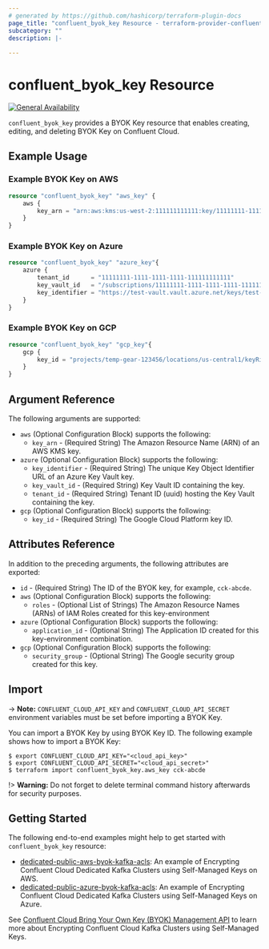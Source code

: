 ```yaml
---
# generated by https://github.com/hashicorp/terraform-plugin-docs
page_title: "confluent_byok_key Resource - terraform-provider-confluent"
subcategory: ""
description: |-
  
---
```


# confluent_byok_key Resource

[![General Availability](https://img.shields.io/badge/Lifecycle%20Stage-General%20Availability-%2345c6e8)](https://docs.confluent.io/cloud/current/api.html#section/Versioning/API-Lifecycle-Policy)

`confluent_byok_key` provides a BYOK Key resource that enables creating, editing, and deleting BYOK Key on Confluent Cloud.

## Example Usage

### Example BYOK Key on AWS

```terraform
resource "confluent_byok_key" "aws_key" {
 	aws {
 		key_arn = "arn:aws:kms:us-west-2:111111111111:key/11111111-1111-1111-1111-111111111111""
 	}
}
```

### Example BYOK Key on Azure

```terraform
resource "confluent_byok_key" "azure_key"{
 	azure {
 		tenant_id      = "11111111-1111-1111-1111-111111111111"
 		key_vault_id   = "/subscriptions/11111111-1111-1111-1111-111111111111/resourceGroups/test-vault/providers/Microsoft.KeyVault/vaults/test-vault"
 		key_identifier = "https://test-vault.vault.azure.net/keys/test-key"
 	}
}
```

### Example BYOK Key on GCP

```terraform
resource "confluent_byok_key" "gcp_key"{
 	gcp {
 		key_id = "projects/temp-gear-123456/locations/us-central1/keyRings/byok-test/cryptoKeys/byok-test"
 	}
}
```

<!-- schema generated by tfplugindocs -->
## Argument Reference

The following arguments are supported:

- `aws` (Optional Configuration Block) supports the following:
    - `key_arn` - (Required String) The Amazon Resource Name (ARN) of an AWS KMS key.
- `azure` (Optional Configuration Block) supports the following:
    - `key_identifier` - (Required String) The unique Key Object Identifier URL of an Azure Key Vault key.
    - `key_vault_id` - (Required String) Key Vault ID containing the key.
    - `tenant_id` - (Required String) Tenant ID (uuid) hosting the Key Vault containing the key.
- `gcp` (Optional Configuration Block) supports the following:
    - `key_id` - (Required String) The Google Cloud Platform key ID.

## Attributes Reference

In addition to the preceding arguments, the following attributes are exported:

- `id` - (Required String) The ID of the BYOK key, for example, `cck-abcde`.
- `aws` (Optional Configuration Block) supports the following:
    - `roles` - (Optional List of Strings) The Amazon Resource Names (ARNs) of IAM Roles created for this key-environment
- `azure` (Optional Configuration Block) supports the following:
    - `application_id` - (Optional String) The Application ID created for this key-environment combination.
- `gcp` (Optional Configuration Block) supports the following:
    - `security_group` - (Optional String) The Google security group created for this key.

## Import

-> **Note:** `CONFLUENT_CLOUD_API_KEY` and `CONFLUENT_CLOUD_API_SECRET` environment variables must be set before importing a BYOK Key.

You can import a BYOK Key by using BYOK Key ID. The following example shows how to import a BYOK Key:

```shell
$ export CONFLUENT_CLOUD_API_KEY="<cloud_api_key>"
$ export CONFLUENT_CLOUD_API_SECRET="<cloud_api_secret>"
$ terraform import confluent_byok_key.aws_key cck-abcde
```

!> **Warning:** Do not forget to delete terminal command history afterwards for security purposes.

## Getting Started
The following end-to-end examples might help to get started with `confluent_byok_key` resource:
  * [dedicated-public-aws-byok-kafka-acls](https://github.com/confluentinc/terraform-provider-confluent/tree/master/examples/configurations/dedicated-public-aws-byok-kafka-acls): An example of Encrypting Confluent Cloud Dedicated Kafka Clusters using Self-Managed Keys on AWS.
  * [dedicated-public-azure-byok-kafka-acls](https://github.com/confluentinc/terraform-provider-confluent/tree/master/examples/configurations/dedicated-public-azure-byok-kafka-acls): An example of Encrypting Confluent Cloud Dedicated Kafka Clusters using Self-Managed Keys on Azure.

See [Confluent Cloud Bring Your Own Key (BYOK) Management API](https://docs.confluent.io/cloud/current/clusters/byok/index.html) to learn more about Encrypting Confluent Cloud Kafka Clusters using Self-Managed Keys.
